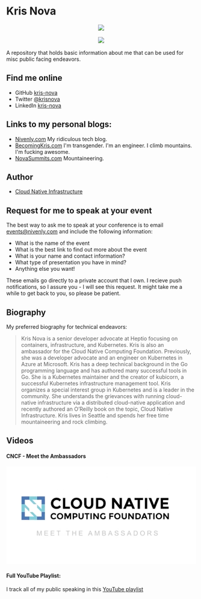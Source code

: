 # Kris Nova


<p align="center"><img src="/img/nova-1.jpg" width="340"></p>
<p align="center"><img src="/img/nova-2.jpg" width="340"></p>

A repository that holds basic information about me that can be used for misc public facing endeavors.

## Find me online

 - GitHub [kris-nova](https://github.com/kris-nova) 
 - Twitter [@krisnova](https://twitter.com/krisnova) 
 - LinkedIn [kris-nova](https://linkedin.com/kris-nova) 
 

## Links to my personal blogs:

 - [Nivenly.com](https://nivenly.com) My ridiculous tech blog.
 - [BecomingKris.com](https://becomingkris.com) I'm transgender. I'm an engineer. I climb mountains. I'm fucking awesome.
 - [NovaSummits.com](https://novasummits.com) Mountaineering.
 
## Author

 - [Cloud Native Infrastructure](http://cnibook.info)

## Request for me to speak at your event

The best way to ask me to speak at your conference is to email events@nivenly.com and include the following information:

 - What is the name of the event
 - What is the best link to find out more about the event
 - What is your name and contact information?
 - What type of presentation you have in mind?
 - Anything else you want!
 
 These emails go directly to a private account that I own. I recieve push notifications, so I assure you - I will see this request. It might take me a while to get back to you, so please be patient. 
 
 

## Biography 

My preferred biography for technical endeavors:


> Kris Nova is a senior developer advocate at Heptio focusing on containers, infrastructure, and Kubernetes. Kris is also an ambassador for the Cloud Native Computing Foundation. Previously, she was a developer advocate and an engineer on Kubernetes in Azure at Microsoft. Kris has a deep technical background in the Go programming language and has authored many successful tools in Go. She is a Kubernetes maintainer and the creator of kubicorn, a successful Kubernetes infrastructure management tool. Kris organizes a special interest group in Kubernetes and is a leader in the community. She understands the grievances with running cloud-native infrastructure via a distributed cloud-native application and recently authored an O’Reilly book on the topic, Cloud Native Infrastructure. Kris lives in Seattle and spends her free time mountaineering and rock climbing.

## Videos

#### CNCF - Meet the Ambassadors 

[![IMAGE ALT TEXT HERE](/img/cncf-a.png)](https://www.youtube.com/watch?v=wCTFl4JRoYE)

#### Full YouTube Playlist:

I track all of my public speaking in this [YouTube playlist](https://www.youtube.com/watch?v=k_g1xut9OAY&index=2&t=0s&list=PLovUsT7BXaJwJ0MwRyHar6gNoySQqF3kD)
